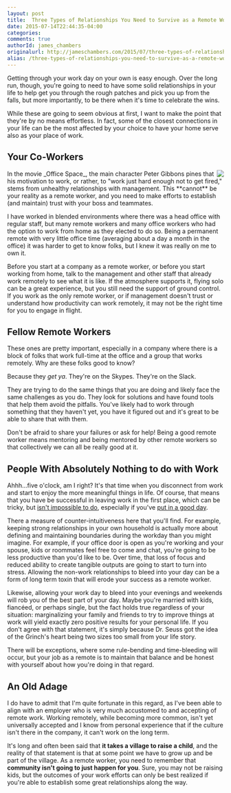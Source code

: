 ```yaml
---
layout: post
title:  Three Types of Relationships You Need to Survive as a Remote Worker
date: 2015-07-14T22:44:35-04:00
categories:
comments: true
authorId: james_chambers
originalurl: http://jameschambers.com/2015/07/three-types-of-relationships-you-need-to-survive-as-a-remote-worker/
alias: /three-types-of-relationships-you-need-to-survive-as-a-remote-worker/
---
```


Getting through your work day on your own is easy enough.  Over the long run, though,  you're going to need to have some solid relationships in your life to help get you through the rough patches and pick you up from the falls, but more importantly, to be there when it's time to celebrate the wins.

While these are going to seem obvious at first, I want to make the point that they're by no means effortless. In fact, some of the closest connections in your life can be the most affected by your choice to have your home serve also as your place of work.

## Your Co-Workers

<img src="http://jameschambers.com/wp-content/uploads/2015/07/office_relationships_thumb.jpg" style="float: right;" />
In the movie _Office Space_, the main character Peter Gibbons pines that his motivation to work, or rather, to "work just hard enough not to get fired," stems from unhealthy relationships with management. This **cannot** be your reality as a remote worker, and you need to make efforts to establish (and maintain) trust with your boss and teammates.

I have worked in blended environments where there was a head office with regular staff, but many remote workers and many office workers who had the option to work from home as they elected to do so. Being a permanent remote with very little office time (averaging about a day a month in the office) it was harder to get to know folks, but I knew it was really on me to own it.

Before you start at a company as a remote worker, or before you start working from home, talk to the management and other staff that already work remotely to see what it is like. If the atmosphere supports it, flying solo can be a great experience, but you still need the support of ground control. If you work as the only remote worker, or if management doesn't trust or understand how productivity can work remotely, it may not be the right time for you to engage in flight.

## Fellow Remote Workers

These ones are pretty important, especially in a company where there is a block of folks that work full-time at the office and a group that works remotely. Why are these folks good to know?

Because they _get ya_. They're on the Skypes. They're on the Slack.

They are trying to do the same things that you are doing and likely face the same challenges as you do. They look for solutions and have found tools that help them avoid the pitfalls. You've likely had to work through something that they haven't yet, you have it figured out and it's great to be able to share that with them.

Don't be afraid to share your failures or ask for help! Being a good remote worker means mentoring and being mentored by other remote workers so that collectively we can all be really good at it.

## People With Absolutely Nothing to do with Work

Ahhh…five o'clock, am I right? It's that time when you disconnect from work and start to enjoy the more meaningful things in life. Of course, that means that you have be successful in leaving work in the first place, which can be tricky, but [isn't impossible to do][2], especially if you've [put in a good day][3].

There a measure of counter-intuitiveness here that you'll find. For example, keeping strong relationships in your own household is actually more about defining and maintaining boundaries during the workday than you might imagine. For example, if your office door is open as you're working and your spouse, kids or roommates feel free to come and chat, you're going to be less productive than you'd like to be. Over time, that loss of focus and reduced ability to create tangible outputs are going to start to turn into stress. Allowing the non-work relationships to bleed into your day can be a form of long term toxin that will erode your success as a remote worker.

Likewise, allowing your work day to bleed into your evenings and weekends will rob you of the best part of your day. Maybe you're married with kids, fiancéed, or perhaps single, but the fact holds true regardless of your situation: marginalizing your family and friends to try to improve things at work will yield exactly zero positive results for your personal life. If you don't agree with that statement, it's simply because Dr. Seuss got the idea of the Grinch's heart being two sizes too small from your life story.

There will be exceptions, where some rule-bending and time-bleeding will occur, but your job as a remote is to maintain that balance and be honest with yourself about how you're doing in that regard.

## An Old Adage

I do have to admit that I'm quite fortunate in this regard, as I've been able to align with an employer who is very much accustomed to and accepting of remote work. Working remotely, while becoming more common, isn't yet universally accepted and I know from personal experience that if the culture isn't there in the company, it can't work on the long term.

It's long and often been said that **it takes a village to raise a child**, and the reality of that statement is that at some point we have to grow up and be part of the village. As a remote worker, you need to remember that **community isn't going to just happen for you**. Sure, you may not be raising kids, but the outcomes of your work efforts can only be best realized if you're able to establish some great relationships along the way.

[2]: http://jameschambers.com/2015/03/working-from-home-and-walking-to-work-surviving-remote-work/
[3]: http://jameschambers.com/2015/03/wake-up-and-get-st-done-a-practice-of-awesome/
  